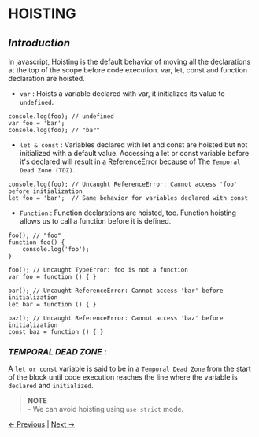 # HOISTING

## _Introduction_
In javascript, Hoisting is the default behavior of moving all the declarations at the top of the scope before code execution. var, let, const and function declaration are hoisted.
- `var` : Hoists a variable declared with var, it initializes its value to `undefined`.
```
console.log(foo); // undefined
var foo = 'bar';
console.log(foo); // "bar"
```
- `let & const` : Variables declared with let and const are hoisted but not initialized with a default value. Accessing a let or const variable before it's declared will result in a ReferenceError because of The `Temporal Dead Zone (TDZ)`.
```
console.log(foo); // Uncaught ReferenceError: Cannot access 'foo' before initialization
let foo = 'bar';  // Same behavior for variables declared with const
```
- `Function` : Function declarations are hoisted, too. Function hoisting allows us to call a function before it is defined.
```
foo(); // "foo"
function foo() {
	console.log('foo');
}

foo(); // Uncaught TypeError: foo is not a function
var foo = function () { }

bar(); // Uncaught ReferenceError: Cannot access 'bar' before initialization
let bar = function () { }

baz(); // Uncaught ReferenceError: Cannot access 'baz' before initialization
const baz = function () { }
```
 
### _TEMPORAL DEAD ZONE_ : 
A `let or const` variable is said to be in a `Temporal Dead Zone` from the start of the block until code execution reaches the line where the variable is `declared` and `initialized`.

> __NOTE__  
    - We can avoid hoisting using `use strict` mode.


[← Previous](./1.9%20Closure.md) | [Next →](./1.11%20Function%20vs%20Block%20Scope.md)